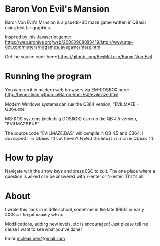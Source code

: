 # Baron Von Evil's Mansion
Baron Von Evil's Mansion is a psuedo-3D maze game written in QBasic using text for graphics.

Inspired by this Javascript game: https://web.archive.org/web/20080908083419/http://www.star-dot.com/hishers/hisgames/javagame/maze.htm

Get the source code here: https://github.com/BenMcLean/Baron-Von-Evil

# Running the program

You can run it in modern web browsers via EM-DOSBOX here: http://benmclean.github.io/Baron-Von-Evil/evilmaze.html

Modern Windows systems can run the QB64 version, "EVILMAZE - QB64.exe"

MS-DOS systems (including DOSBOX) can run the QB 4.5 version, "EVILMAZE.EXE"

The source code "EVILMAZE.BAS" will compile in QB 4.5 and QB64. I developed it in QBasic 1.1 but haven't tested the latest version in QBasic 1.1.

# How to play

Navigate with the arrow keys and press ESC to quit. The one place where a question is asked can be answered with Y-enter or N-enter. That's all!

# About

I wrote this back in middle school, sometime in the late 1990s or early 2000s. I forget exactly when.

Modifications, adding new levels, etc is encouraged! Just please tell me cause I want to see what you've done!

Email mclean.ben@gmail.com
